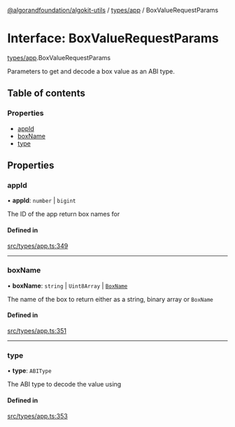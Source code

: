 [@algorandfoundation/algokit-utils](../README.md) / [types/app](../modules/types_app.md) / BoxValueRequestParams

# Interface: BoxValueRequestParams

[types/app](../modules/types_app.md).BoxValueRequestParams

Parameters to get and decode a box value as an ABI type.

## Table of contents

### Properties

- [appId](types_app.BoxValueRequestParams.md#appid)
- [boxName](types_app.BoxValueRequestParams.md#boxname)
- [type](types_app.BoxValueRequestParams.md#type)

## Properties

### appId

• **appId**: `number` \| `bigint`

The ID of the app return box names for

#### Defined in

[src/types/app.ts:349](https://github.com/algorandfoundation/algokit-utils-ts/blob/main/src/types/app.ts#L349)

___

### boxName

• **boxName**: `string` \| `Uint8Array` \| [`BoxName`](types_app.BoxName.md)

The name of the box to return either as a string, binary array or `BoxName`

#### Defined in

[src/types/app.ts:351](https://github.com/algorandfoundation/algokit-utils-ts/blob/main/src/types/app.ts#L351)

___

### type

• **type**: `ABIType`

The ABI type to decode the value using

#### Defined in

[src/types/app.ts:353](https://github.com/algorandfoundation/algokit-utils-ts/blob/main/src/types/app.ts#L353)
